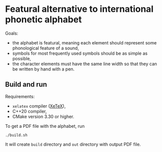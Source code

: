 # Featural alternative to international phonetic alphabet

Goals:

  *  the alphabet is featural, meaning each element should represent some phonological feature of a sound, 
  *  symbols for most frequently used symbols should be as simple as possible, 
  *  the character elements must have the same line width so that they can be written by hand with a pen. 

## Build and run

Requirements:

  * `xelatex` compiler ([XeTeX](https://tug.org/xetex/)),
  * C++20 compiler,
  * CMake version 3.30 or higher.

To get a PDF file with the alphabet, run

```shell
./build.sh
```

It will create `build` directory and `out` directory with output PDF file.

